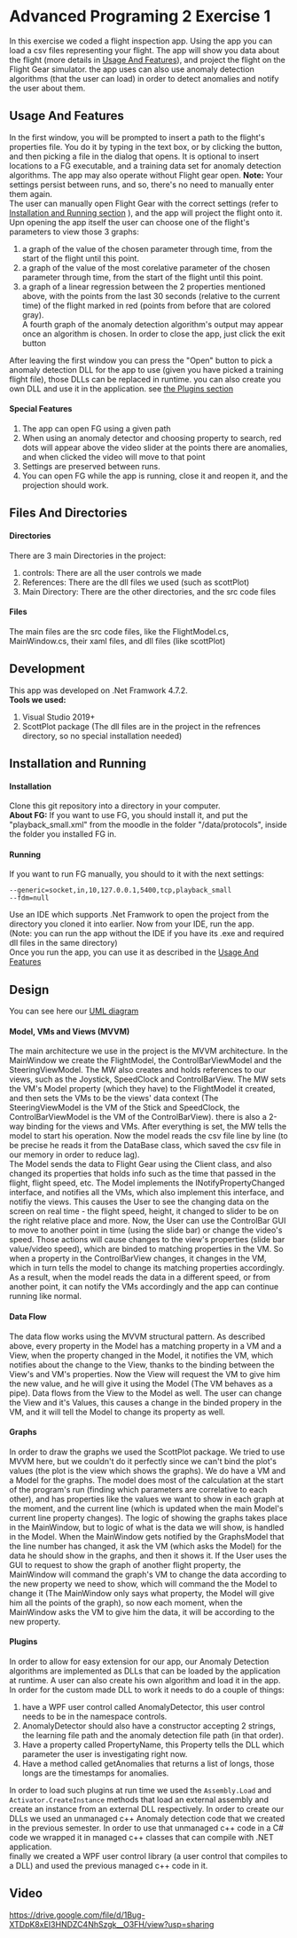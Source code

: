 # Advanced Programing 2 Exercise 1
In this exercise we coded a flight inspection app.
Using the app you can load a csv files representing your flight. The app will show you data about the flight (more details in [Usage And Features](#Usage-And-Features)), and project the flight on the Flight Gear simulator. the app uses can also use anomaly detection algorithms (that the user can load) in order to detect anomalies and notify the user about them.

## Usage And Features
In the first window, you will be prompted to insert a path to the flight's properties file. You do it by typing in the text box, or by clicking the button, and then picking a file in the dialog that opens. It is optional to insert locations to a FG executable, and a training data set for anomaly detection algorithms. The app may also operate without Flight gear open.
**Note:** Your settings persist between runs, and so, there's no need to manually enter them again.  
The user can manually open Flight Gear with the correct settings (refer to [Installation and Running section](#installation-and-running) ), and the app will project the flight onto it.  
Upn opening the app itself the user can choose one of the flight's parameters to view those 3 graphs:

1. a graph of the value of the chosen parameter through time, from the start of the flight until this point.
2. a graph of the value of the most corelative parameter of the chosen parameter through time, from the start of the flight until this point.
3. a graph of a linear regression between the 2 properties mentioned above, with the points from the last 30 seconds (relative to the current time) of the flight marked in red (points from before that are colored gray).  
A fourth graph of the anomaly detection algorithm's output may appear once an algorithm is chosen.
In order to close the app, just click the exit button
   
After leaving the first window you can press the "Open" button to pick a anomaly detection DLL for the app to use (given you have picked a training flight file), those DLLs can be replaced in runtime. you can also create you own DLL and use it in the application.
see [the Plugins section](#Plugins)
#### Special Features ####
1. The app can open FG using a given path
2. When using an anomaly detector and choosing property to search, red dots will appear above the video slider at the points there are anomalies, and when clicked the video will move to that point
3. Settings are preserved between runs. 
4. You can open FG while the app is running, close it and reopen it, and the projection should work.

## Files And Directories
#### Directories
There are 3 main Directories in the project:  
1. controls: There are all the user controls we made
2. References: There are the dll files we used (such as scottPlot)
3. Main Directory: There are the other directories, and the src code files 
#### Files
The main files are the src code files, like the FlightModel.cs, MainWindow.cs, their xaml files, and dll files (like scottPlot)

## Development
This app was developed on .Net Framwork 4.7.2.  
**Tools we used:**  
1. Visual Studio 2019+
2. ScottPlot package (The dll files are in the project in the refrences directory, so no special installation needed)

## Installation and Running
#### Installation
Clone this git repository into a directory in your computer.  
**About FG:** If you want to use FG, you should install it, and put the "playback_small.xml" from the moodle in the folder "/data/protocols", inside the folder you installed FG in.
#### Running
If you want to run FG manually, you should to it with the next settings:
```
--generic=socket,in,10,127.0.0.1,5400,tcp,playback_small
--fdm=null
```
Use an IDE which supports .Net Framwork to open the project from the directory you cloned it into earlier. Now from your IDE, run the app.  
(Note: you can run the app without the IDE if you have its .exe and required dll files in the same directory)  
Once you run the app, you can use it as described in the [Usage And Features](#usage-and-features)

## Design
You can see here our [UML diagram](https://online.visual-paradigm.com/community/share/ap2-ex1-vpd-ip9ad2inn)
#### Model, VMs and Views (MVVM)
The main architecture we use in the project is the MVVM architecture.
In the MainWindow we create the FlightModel, the ControlBarViewModel and the SteeringViewModel. The MW also creates and holds references to our views, such as the Joystick, SpeedClock and ControlBarView. The MW sets the VM's Model property (which they have) to the FlightModel it created, and then sets the VMs to be the views' data context (The SteeringViewModel is the VM of the Stick and SpeedClock, the ControlBarViewModel is the VM of the ControlBarView). there is also a 2-way binding for the views and VMs. After everything is set, the MW tells the model to start his operation.
Now the model reads the csv file line by line (to be precise he reads it from the DataBase class, which saved the csv file in our memory in order to reduce lag).  
The Model sends the data to Flight Gear using the Client class, and also changed its properties that holds info such as the time that passed in the flight, flight speed, etc. The Model implements the INotifyPropertyChanged interface, and notifies all the VMs, which also implement this interface, and notifiy the views. This causes the User to see the changing data on the screen on real time - the flight speed, height, it changed to slider to be on the right relative place and more.
Now, the User can use the ControlBar GUI to move to another point in time (using the slide bar) or change the video's speed. Those actions will cause changes to the view's properties (slide bar value/video speed), which are binded to matching properties in the VM. So when a property in the ControlBarView changes, it changes in the VM, which in turn tells the model to change its matching properties accordingly.   
As a result, when the model reads the data in a different speed, or from another point, it can notify the VMs accordingly and the app can continue running like normal.

#### Data Flow
The data flow works using the MVVM structural pattern. As described above, every property in the Model has a matching property in a VM and a View, when the property changed in the Model, it notifies the VM, which notifies about the change to the View, thanks to the binding between the View's and VM's properties. Now the View will request the VM to give him the new value, and he will give it using the Model (The VM behaves as a pipe). Data flows from the View to the Model as well. The user can change the View and it's Values, this causes a change in the binded propery in the VM, and it will tell the Model to change its property as well. 

#### Graphs
In order to draw the graphs we used the ScottPlot package. We tried to use MVVM here, but we couldn't do it perfectly since we can't bind the plot's values (the plot is the view which shows the graphs). We do have a VM and a Model for the graphs. The model does most of the calculation at the start of the program's run (finding which parameters are correlative to each other), and has properties like the values we want to show in each graph at the moment, and the current line (which is updated when the main Model's current line property changes). The logic of showing the graphs takes place in the MainWindow, but to logic of what is the data we will show, is handled in the Model. When the MainWindow gets notified by the GraphsModel that the line number has changed, it ask the VM (which asks the Model) for the data he should show in the graphs, and then it shows it. If the User uses the GUI to request to show the graph of another flight property, the MainWindow will command the graph's VM to change the data according to the new property we need to show, which will command the the Model to change it (The MainWindow only says what property, the Model will give him all the points of the graph), so now each moment, when the MainWindow asks the VM to give him the data, it will be according to the new property.

#### Plugins
In order to allow for easy extension for our app, our Anomaly Detection algorithms are implemented as DLLs that can be loaded by the application at runtime. A user can also create his own algorithm and load it in the app.  
In order for the custom made DLL to work it needs to do a couple of things:
1. have a WPF user control called AnomalyDetector, this user control needs to be in the namespace controls.
2. AnomalyDetector should also have a constructor accepting 2 strings, the learning file path and the anomaly detection file path (in that order).
3. Have a property called PropertyName, this Property tells the DLL which parameter the user is investigating right now.
4. Have a method called getAnomalies that returns a list of longs, those longs are the timestamps for anomalies.

In order to load such plugins at run time we used the ```Assembly.Load``` and ```Activator.CreateInstance``` methods that load an external assembly and create an instance from an external DLL respectively.
In order to create our DLLs we used an unmanaged c++ Anomaly detection code that we created in the previous semester. 
In order to use that unmanaged c++ code in a C# code we wrapped it in managed c++ classes that can compile with .NET application.  
finally we created a WPF user control library (a user control that compiles to a DLL) and used the previous managed c++ code in it.
## Video
https://drive.google.com/file/d/1Bug-XTDpK8xEI3HNDZC4NhSzgk__O3FH/view?usp=sharing

